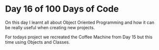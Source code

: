
# Day 16 of 100 Days of Code
On this day I learnt all about Object Oriented Programming and how it can be really useful when creating new projects.

For todays project we recreated the Coffee Machine from Day 15 but this time using Objects and Classes.
